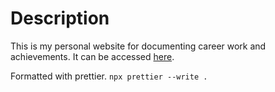 # Description

This is my personal website for documenting career work and achievements. It can be accessed [here](https://michaelmckinsey1.github.io/).

Formatted with prettier. `npx prettier --write .`